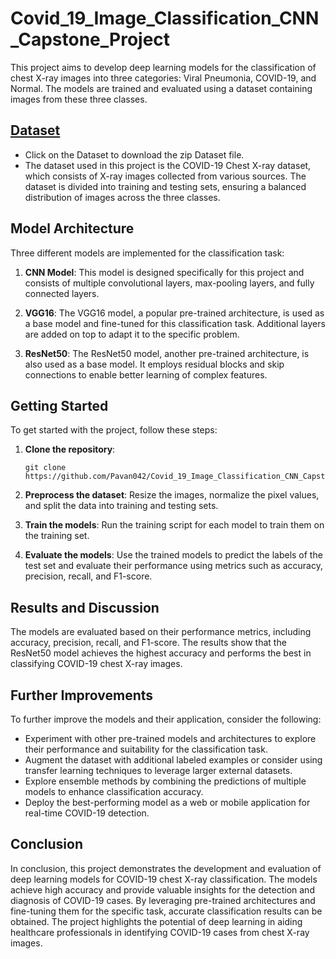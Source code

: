 # Covid_19_Image_Classification_CNN_Capstone_Project

This project aims to develop deep learning models for the classification of chest X-ray images into three categories: Viral Pneumonia, COVID-19, and Normal. The models are trained and evaluated using a dataset containing images from these three classes.

## [Dataset](https://www.kaggle.com/datasets/pranavraikokte/covid19-image-dataset/download?datasetVersionNumber=2)

- Click on the Dataset to download the zip Dataset file.
- The dataset used in this project is the COVID-19 Chest X-ray dataset, which consists of X-ray images collected from various sources. The dataset is divided into training and testing sets, ensuring a balanced distribution of images across the three classes.

## Model Architecture

Three different models are implemented for the classification task:

1. **CNN Model**: This model is designed specifically for this project and consists of multiple convolutional layers, max-pooling layers, and fully connected layers.

2. **VGG16**: The VGG16 model, a popular pre-trained architecture, is used as a base model and fine-tuned for this classification task. Additional layers are added on top to adapt it to the specific problem.

3. **ResNet50**: The ResNet50 model, another pre-trained architecture, is also used as a base model. It employs residual blocks and skip connections to enable better learning of complex features.

## Getting Started

To get started with the project, follow these steps:

1. **Clone the repository**:
   ```
   git clone https://github.com/Pavan042/Covid_19_Image_Classification_CNN_Capstone_Project.git
   ```

2. **Preprocess the dataset**: Resize the images, normalize the pixel values, and split the data into training and testing sets.

3. **Train the models**: Run the training script for each model to train them on the training set.

4. **Evaluate the models**: Use the trained models to predict the labels of the test set and evaluate their performance using metrics such as accuracy, precision, recall, and F1-score.

## Results and Discussion

The models are evaluated based on their performance metrics, including accuracy, precision, recall, and F1-score. The results show that the ResNet50 model achieves the highest accuracy and performs the best in classifying COVID-19 chest X-ray images.

## Further Improvements

To further improve the models and their application, consider the following:

- Experiment with other pre-trained models and architectures to explore their performance and suitability for the classification task.
- Augment the dataset with additional labeled examples or consider using transfer learning techniques to leverage larger external datasets.
- Explore ensemble methods by combining the predictions of multiple models to enhance classification accuracy.
- Deploy the best-performing model as a web or mobile application for real-time COVID-19 detection.

## Conclusion

In conclusion, this project demonstrates the development and evaluation of deep learning models for COVID-19 chest X-ray classification. The models achieve high accuracy and provide valuable insights for the detection and diagnosis of COVID-19 cases. By leveraging pre-trained architectures and fine-tuning them for the specific task, accurate classification results can be obtained. The project highlights the potential of deep learning in aiding healthcare professionals in identifying COVID-19 cases from chest X-ray images.
